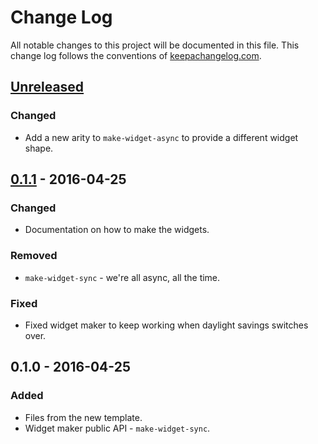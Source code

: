 # Change Log
All notable changes to this project will be documented in this file. This change log follows the conventions of [keepachangelog.com](http://keepachangelog.com/).

## [Unreleased][unreleased]
### Changed
- Add a new arity to `make-widget-async` to provide a different widget shape.

## [0.1.1] - 2016-04-25
### Changed
- Documentation on how to make the widgets.

### Removed
- `make-widget-sync` - we're all async, all the time.

### Fixed
- Fixed widget maker to keep working when daylight savings switches over.

## 0.1.0 - 2016-04-25
### Added
- Files from the new template.
- Widget maker public API - `make-widget-sync`.

[unreleased]: https://github.com/your-name/rc/compare/0.1.1...HEAD
[0.1.1]: https://github.com/your-name/rc/compare/0.1.0...0.1.1
